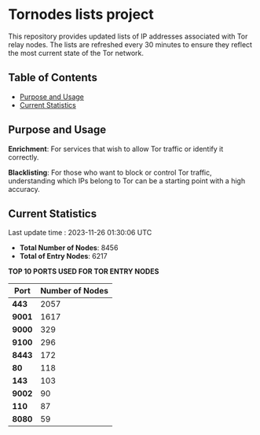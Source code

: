 # Tornodes lists project

This repository provides updated lists of IP addresses associated with Tor relay nodes. The lists are refreshed every 30 minutes to ensure they reflect the most current state of the Tor network.

## Table of Contents

- [Purpose and Usage](#purpose-and-usage)
- [Current Statistics](#current-statistics)


## Purpose and Usage

**Enrichment**: For services that wish to allow Tor traffic or identify it correctly.

**Blacklisting**: For those who want to block or control Tor traffic, understanding which IPs belong to Tor can be a starting point with a high accuracy.

## Current Statistics

Last update time : 2023-11-26 01:30:06 UTC

- **Total Number of Nodes**: 8456
- **Total of Entry Nodes**: 6217

**TOP 10 PORTS USED FOR TOR ENTRY NODES**

| **Port** | **Number of Nodes** |
|------|-----------------|
| **443**   | 2057  |
| **9001**   | 1617  |
| **9000**   | 329  |
| **9100**   | 296  |
| **8443**   | 172  |
| **80**   | 118  |
| **143**   | 103  |
| **9002**   | 90  |
| **110**   | 87  |
| **8080**   | 59  |

